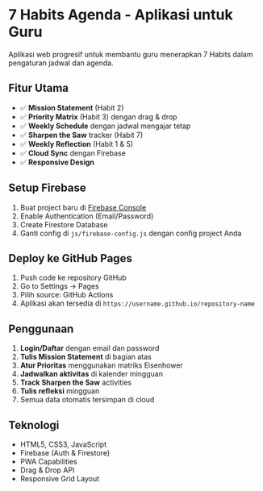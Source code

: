 # 7 Habits Agenda - Aplikasi untuk Guru

Aplikasi web progresif untuk membantu guru menerapkan 7 Habits dalam pengaturan jadwal dan agenda.

## Fitur Utama

- ✅ **Mission Statement** (Habit 2)
- ✅ **Priority Matrix** (Habit 3) dengan drag & drop
- ✅ **Weekly Schedule** dengan jadwal mengajar tetap
- ✅ **Sharpen the Saw** tracker (Habit 7)
- ✅ **Weekly Reflection** (Habit 1 & 5)
- ✅ **Cloud Sync** dengan Firebase
- ✅ **Responsive Design**

## Setup Firebase

1. Buat project baru di [Firebase Console](https://console.firebase.google.com)
2. Enable Authentication (Email/Password)
3. Create Firestore Database
4. Ganti config di `js/firebase-config.js` dengan config project Anda

## Deploy ke GitHub Pages

1. Push code ke repository GitHub
2. Go to Settings → Pages
3. Pilih source: GitHub Actions
4. Aplikasi akan tersedia di `https://username.github.io/repository-name`

## Penggunaan

1. **Login/Daftar** dengan email dan password
2. **Tulis Mission Statement** di bagian atas
3. **Atur Prioritas** menggunakan matriks Eisenhower
4. **Jadwalkan aktivitas** di kalender mingguan
5. **Track Sharpen the Saw** activities
6. **Tulis refleksi** mingguan
7. Semua data otomatis tersimpan di cloud

## Teknologi

- HTML5, CSS3, JavaScript
- Firebase (Auth & Firestore)
- PWA Capabilities
- Drag & Drop API
- Responsive Grid Layout
